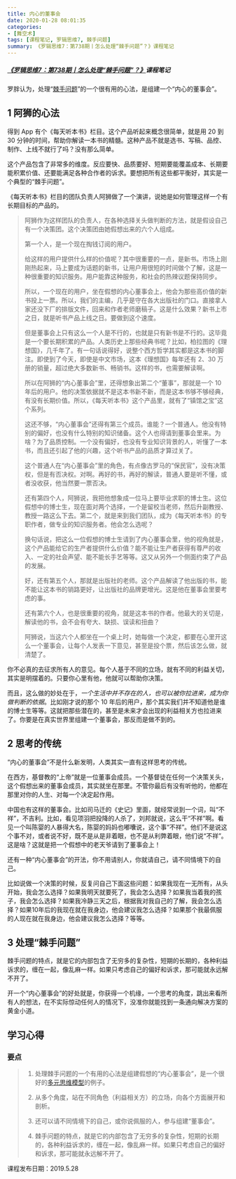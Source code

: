 ```yaml
---
title: 内心的董事会
date: 2020-01-28 08:01:35
categories:
- [舞空术]
tags: [课程笔记, 罗辑思维7, 棘手问题]
summary: 《罗辑思维7：第738期丨怎么处理“棘手问题”？》课程笔记
---
```


##### [《罗辑思维7：第738期丨怎么处理“棘手问题”？》](https://www.ljsw.io/knowl/article/9F.html)课程笔记

罗胖认为，处理“[棘手问题](/online-course-notes/wan-wei-gang-jing-ying-ri-ke/season-3/20190523_dan-chun-wen-ti-liang-nan-wen-ti-he-ji-shou-wen-ti/)”的一个很有用的心法，是组建一个“内心的董事会”。

## 1 阿狮的心法

得到 App 有个《每天听本书》栏目。这个产品听起来概念很简单，就是用 20 到 30 分钟的时间，帮助你解读一本书的精髓。这种产品不就是选书、写稿、品控、制作、上线不就行了吗？没有那么简单。

这个产品包含了非常多的维度。反应要快、品质要好、短期要能覆盖成本、长期要能积累价值、还要能满足各种合作者的诉求。要想把所有这些都平衡好，其实是一个典型的“棘手问题”。

《每天听本书》栏目的团队负责人阿狮做了一个演讲，说她是如何管理这样一个有长期目标的产品的。

> 阿狮作为这样团队的负责人，在各种选择关头做判断的方法，就是假设自己有一个决策团。这个决策团由她假想出来的六个人组成。
>
> 第一个人，是一个现在掏钱订阅的用户。
>
> 给这样的用户提供什么样的价值呢？其中很重要的一点，是新书。市场上刚刚热起来，马上要成为话题的新书，让用户用很短的时间做个了解，这是一种很重要的知识服务。用户能靠这种服务，和社会的热辣议题保持同步。
>
> 所以，一个现在的用户，坐在假想的内心董事会上，他会为那些高价值的新书投上一票。所以，我们的主编，几乎是守在各大出版社的门口。直接拿人家还没下厂的排版文件，回来和作者老师磨稿子。这是什么效果？新书上市之日，就是听书产品上线之日。要做到这个速度。
>
> 但是董事会上只有这么一个人是不行的，也就是只有新书是不行的。这毕竟是一个要长期积累的产品。人类历史上那些经典书呢？比如，柏拉图的《理想国》，几千年了。有一句话说得好，说整个西方哲学其实都是这本书的脚注。即使到了今天，即使是中文市场，这本《理想国》每年还有 2、30 万册的销量，超过绝大多数新书、畅销书。这样的书，也需要解读啊。
>
> 所以在阿狮的“内心董事会”里，还得想象出第二个“董事”，那就是一个 10 年后的用户。他的决策依据就不是这本书新不新，而是这本书够不够经典，有没有长期价值。所以，《每天听本书》这个产品里，就有了“镇馆之宝”这个系列。
>
> 这还不够，“内心董事会”还得有第三个成员。谁能？一个普通人。他没有特别的偏好，也没有什么特别的知识储备。这个人也得请到董事会里来。为啥？为了品质控制。一个没有偏好，也没有专业知识背景的人，听懂了一本书，而且还引起了他的兴趣，这个听书产品的品质才算过关了。
>
> 这个普通人在“内心董事会”里的角色，有点像古罗马的“保民官”，没有决策权，但是有否决权。对啊。再好的书，再好的解读，普通人要是听不懂，或者没收获，他当然要一票否决。
>
> 还有第四个人，阿狮说，我把他想象成一位马上要毕业求职的博士生。这位假想中的博士生，现在面对两个选择，一个是留校当老师，然后升副教授、教授一路这么下去。第二个，就是来到我们团队，成为《每天听本书》的专职作者，做专业的知识服务者。他会怎么选呢？
>
> 换句话说，把这么一位假想的博士生请到了内心董事会里，他的视角就是，这个产品能给它的生产者提供什么价值？能不能让生产者获得有尊严的收入、一定的社会声望、能不能长手艺等等。这又从另外一个侧面约束了产品的发展。
>
> 好，还有第五个人，那就是出版社的老师。这个产品解读了他出版的书，能不能让这本书的销路更好，让出版社的品牌更增光。这是他在董事会里要考虑的事。
>
> 还有第六个人，也是很重要的视角，就是这本书的作者。他最大的关切是，解读他的书，会不会有夸大、缺损、误读和扭曲？
>
> 阿狮说，当这六个人都坐在一个桌上时，她每做一个决定，都要在心里开这么一个董事会，让每个人发表一下意见，甚至是投个票，然后该怎么做，就清楚了。

你不必真的去征求所有人的意见。每个人基于不同的立场，就有不同的利益关切，其实是明摆着的。只要你心里有他，他就可以帮助你决策。

而且，这么做的妙处在于，*一个生活中并不存在的人，也可以被你拉进来，成为你做判断的依据*。比如刚才说的那个 10 年后的用户，那个其实我们并不知道他是谁的博士生等等。这就把那些潜在的，甚至是未来才会出现的利益相关方也拉进来了。你要是在真实世界里组建一个董事会，那反而是做不到的。

## 2 思考的传统

“内心的董事会”不是什么新发明，人类其实一直有这样思考的传统。

在西方，基督教的“上帝”就是一位董事会成员。一个基督徒在任何一个决策关头，这个假想出来的董事会成员，其实就坐在那里。不管你最后有没有听他的，他都在那里对你的人生、对每一个决定起作用。

中国也有这样的董事会。比如司马迁的《史记》里面，就经常说到一个词，叫“不祥”，不吉利。比如，看见项羽把投降的人杀了，刘邦就说，这么干“不祥”啊。看见一个叫陈婴的人暴得大名，陈婴的妈妈也嘟囔说，这个事“不祥”。他们不是说这个事不对，或者说不好，既不是从是非着眼，也不是从利弊着眼，他们说“不祥”。这是啥？这就是把一个假想中的老天爷请到了董事会上！

还有一种“内心董事会”的开法，你不用请别人，你就请自己，请不同情境下的自己。

比如说做一个决策的时候，反复问自己下面这些问题：如果我现在一无所有，从头开始，我会怎么选择？如果我明天就要死了，我会怎么选择？如果我当着我的孩子，我会怎么选择？如果我冷静三天之后，根据我对我自己的了解，我会怎么选择？如果10年后的我现在就在我身边，他会建议我怎么选择？如果那个我最佩服的人现在就在我身边，他会建议我怎么选择？等等。

## 3 处理“棘手问题”

棘手问题的特点，就是它的内部包含了无穷多的复杂性，短期的长期的，各种利益诉求的，缠在一起，像乱麻一样。如果只考虑自己的偏好和诉求，那可能就永远解不开了。

开一个“内心董事会”的好处就是，你获得一个机缘，一个思考的角度，跳出来看所有人的想法，在不实际惊动任何人的情况下，没准你就能找到一条通向解决方案的黄金小道。

## 学习心得

### 要点

> 1. 处理棘手问题的一个有用的心法是组建假想的“内心董事会”，是一个很好的[多元思维模型](/tools/concept-handbook/#duo-yuan-si-wei-mo-xing)的例子。
>
> 2. 从多个角度，站在不同角色（利益相关方）的立场，向各个方面展开和剖析。
>
> 3. 还可以请不同情境下的自己，或你说佩服的人，参与组建“董事会”。
>
> 4. 棘手问题的特点，就是它的内部包含了无穷多的复杂性，短期的长期的，各种利益诉求的，缠在一起，像乱麻一样。如果只考虑自己的偏好和诉求，那可能就永远解不开了。


课程发布日期：2019.5.28
